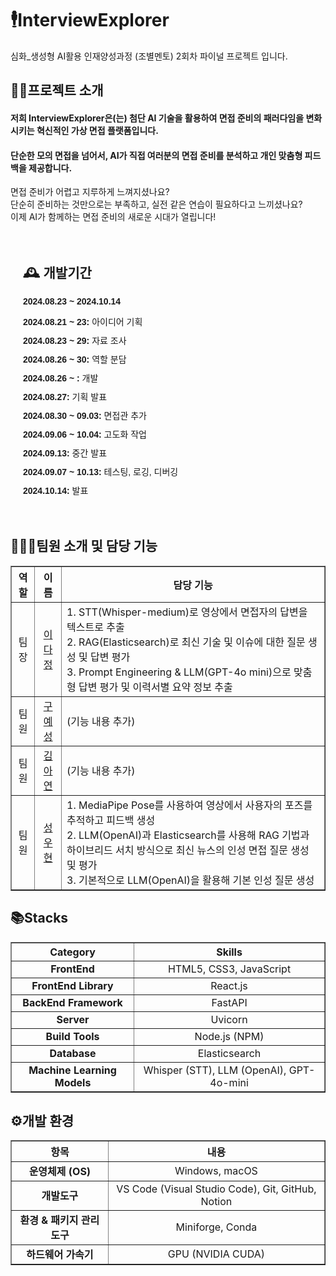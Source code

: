 # 🕴️InterviewExplorer
심화_생성형 AI활용 인재양성과정 (조별멘토) 2회차 파이널 프로젝트 입니다.
<!-- //////////////////////////////////////////////////////////////////////////////////////////////////////////////////////////// -->

## 👨‍🏫프로젝트 소개
#### 저희 InterviewExplorer은(는) 첨단 AI 기술을 활용하여 면접 준비의 패러다임을 변화시키는 혁신적인 가상 면접 플랫폼입니다.
#### 단순한 모의 면접을 넘어서, AI가 직접 여러분의 면접 준비를 분석하고 개인 맞춤형 피드백을 제공합니다.
<!-- //////////////////////////////////////////////////////////////////////////////////////////////////////////////////////////// -->

면접 준비가 어렵고 지루하게 느껴지셨나요?</br>
단순히 준비하는 것만으로는 부족하고, 실전 같은 연습이 필요하다고 느끼셨나요?</br>
이제 AI가 함께하는 면접 준비의 새로운 시대가 열립니다!
<!-- //////////////////////////////////////////////////////////////////////////////////////////////////////////////////////////// -->

<div style="padding: 20px; font-family: Arial, sans-serif;">
  <h2>🕰️ 개발기간</h2>
  <p><strong>2024.08.23 ~ 2024.10.14</strong></p>
  <ul style="list-style-type: none; padding: 0;">
    <li style="margin-bottom: 10px;">
      <span style="font-weight: bold;">2024.08.21 ~ 23:</span> 아이디어 기획
    </li>
    <li style="margin-bottom: 10px;">
      <span style="font-weight: bold;">2024.08.23 ~ 29:</span> 자료 조사
    </li>
    <li style="margin-bottom: 10px;">
      <span style="font-weight: bold;">2024.08.26 ~ 30:</span> 역할 분담
    </li>
    <li style="margin-bottom: 10px;">
      <span style="font-weight: bold;">2024.08.26 ~ :</span> 개발
    </li>
    <li style="margin-bottom: 10px;">
      <span style="font-weight: bold;">2024.08.27:</span> 기획 발표
    </li>
    <li style="margin-bottom: 10px;">
      <span style="font-weight: bold;">2024.08.30 ~ 09.03:</span> 면접관 추가
    </li>
    <li style="margin-bottom: 10px;">
      <span style="font-weight: bold;">2024.09.06 ~ 10.04:</span> 고도화 작업
    </li>
    <li style="margin-bottom: 10px;">
      <span style="font-weight: bold;">2024.09.13:</span> 중간 발표
    </li>
    <li style="margin-bottom: 10px;">
      <span style="font-weight: bold;">2024.09.07 ~ 10.13:</span> 테스팅, 로깅, 디버깅
    </li>
    <li style="margin-bottom: 10px;">
      <span style="font-weight: bold;">2024.10.14:</span> 발표
    </li>
  </ul>
</div>
<!-- //////////////////////////////////////////////////////////////////////////////////////////////////////////////////////////// -->

## 🧑‍🤝‍🧑팀원 소개 및 담당 기능

<div>
  <table border="1" style="width: 100%; border-collapse: collapse;">
    <thead>
      <tr>
        <th style="text-align: center;">역할</th>
        <th style="text-align: center;">이름</th>
        <th style="text-align: center;">담당 기능</th>
      </tr>
    </thead>
    <tbody>
      <tr>
        <td style="text-align: center;">팀장</td>
        <td style="text-align: center;"><a href="https://github.com/LXXDJ">이다정</a></td>
        <td>
          1. STT(Whisper-medium)로 영상에서 면접자의 답변을 텍스트로 추출<br>
          2. RAG(Elasticsearch)로 최신 기술 및 이슈에 대한 질문 생성 및 답변 평가<br>
          3. Prompt Engineering & LLM(GPT-4o mini)으로 맞춤형 답변 평가 및 이력서별 요약 정보 추출
        </td>
      </tr>
      <tr>
        <td style="text-align: center;">팀원</td>
        <td style="text-align: center;"><a href="https://github.com/KUYESUNG">구예성</a></td>
        <td>(기능 내용 추가)</td>
      </tr>
      <tr>
        <td style="text-align: center;">팀원</td>
        <td style="text-align: center;"><a href="https://github.com/duri22">김아연</a></td>
        <td>(기능 내용 추가)</td>
      </tr>
      <tr>
        <td style="text-align: center;">팀원</td>
        <td style="text-align: center;"><a href="https://github.com/sunguh0904">성우현</a></td>
        <td>
          1. MediaPipe Pose를 사용하여 영상에서 사용자의 포즈를 추적하고 피드백 생성<br>
          2. LLM(OpenAI)과 Elasticsearch를 사용해 RAG 기법과 하이브리드 서치 방식으로 최신 뉴스의 인성 면접 질문 생성 및 평가<br>
          3. 기본적으로 LLM(OpenAI)을 활용해 기본 인성 질문 생성
        </td>
      </tr>
    </tbody>
  </table>
</div>
<!-- //////////////////////////////////////////////////////////////////////////////////////////////////////////////////////////// -->

## 📚Stacks

<div>
  <table border="1" style="width: 100%; border-collapse: collapse;">
    <thead>
      <tr>
        <th style="text-align: center;">Category</th>
        <th style="text-align: center;">Skills</th>
      </tr>
    </thead>
    <tbody>
      <tr>
        <td style="text-align: center;"><strong>FrontEnd</strong></td>
        <td style="text-align: center;">
          HTML5, CSS3, JavaScript
        </td>
      </tr>
      <tr>
        <td style="text-align: center;"><strong>FrontEnd Library</strong></td>
        <td style="text-align: center;">
          React.js
        </td>
      </tr>
      <tr>
        <td style="text-align: center;"><strong>BackEnd Framework</strong></td>
        <td style="text-align: center;">
          FastAPI
        </td>
      </tr>
      <tr>
        <td style="text-align: center;"><strong>Server</strong></td>
        <td style="text-align: center;">
          Uvicorn
        </td>
      </tr>
      <tr>
        <td style="text-align: center;"><strong>Build Tools</strong></td>
        <td style="text-align: center;">
          Node.js (NPM)
        </td>
      </tr>
      <tr>
        <td style="text-align: center;"><strong>Database</strong></td>
        <td style="text-align: center;">
          Elasticsearch
        </td>
      </tr>
      <tr>
        <td style="text-align: center;"><strong>Machine Learning Models</strong></td>
        <td style="text-align: center;">
          Whisper (STT), LLM (OpenAI), GPT-4o-mini
        </td>
      </tr>
    </tbody>
  </table>
</div>
<!-- //////////////////////////////////////////////////////////////////////////////////////////////////////////////////////////// -->

## ⚙️개발 환경

<div>
  <table border="1" style="width: 100%; border-collapse: collapse;">
    <thead>
      <tr>
        <th style="text-align: center;">항목</th>
        <th style="text-align: center;">내용</th>
      </tr>
    </thead>
    <tbody>
      <tr>
        <td style="text-align: center;"><strong>운영체제 (OS)</strong></td>
        <td style="text-align: center;">Windows, macOS</td>
      </tr>
      <tr>
        <td style="text-align: center;"><strong>개발도구</strong></td>
        <td style="text-align: center;">VS Code (Visual Studio Code), Git, GitHub, Notion</td>
      </tr>
      <tr>
        <td style="text-align: center;"><strong>환경 & 패키지 관리도구</strong></td>
        <td style="text-align: center;">Miniforge, Conda</td>
      </tr>
      <tr>
        <td style="text-align: center;"><strong>하드웨어 가속기</strong></td>
        <td style="text-align: center;">GPU (NVIDIA CUDA)</td>
      </tr>
    </tbody>
  </table>
</div>
